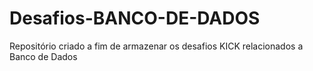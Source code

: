 # Desafios-BANCO-DE-DADOS
Repositório criado a fim de armazenar os desafios KICK relacionados a Banco de Dados
